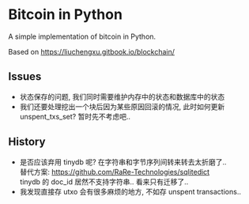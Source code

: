 # Bitcoin in Python
A simple implementation of bitcoin in Python.

Based on https://liuchengxu.gitbook.io/blockchain/

## Issues
- 状态保存的问题, 我们同时需要维护内存中的状态和数据库中的状态
- 我们还要处理挖出一个块后因为某些原因回滚的情况, 此时如何更新 unspent_txs_set? 暂时先不考虑吧..

## History
- 是否应该弃用 tinydb 呢? 在字符串和字节序列间转来转去太折磨了..  
  替代方案: https://github.com/RaRe-Technologies/sqlitedict  
  tinydb 的 doc_id 居然不支持字符串.. 看来只有迁移了..
- 我发现直接存 utxo 会有很多麻烦的地方, 不如存 unspent transactions..